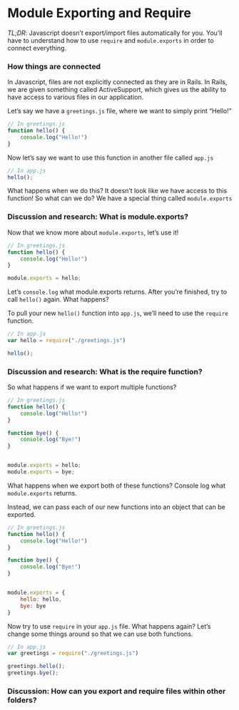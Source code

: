 # Module Exporting and Require

*TL;DR*: Javascript doesn’t export/import files automatically for you. You’ll have to understand how to use `require` and `module.exports` in order to connect everything. 

### How things are connected

In Javascript, files are not explicitly connected as they are in Rails. In Rails, we are given something called ActiveSupport, which gives us the ability to have access to various files in our application. 

Let’s say we have a `greetings.js` file, where we want to simply print “Hello!” 

```javascript
// In greetings.js
function hello() {
	console.log("Hello!")
}
```

Now let’s say we want to use this function in another file called `app.js`

```javascript
// In app.js
hello();
```

What happens when we do this? It doesn’t look like we have access to this function! So what can we do? We have a special thing called `module.exports`

### Discussion and research: What is module.exports? 

Now that we know more about `module.exports`, let’s use it! 

```javascript
// In greetings.js
function hello() {
	console.log("Hello!")
}

module.exports = hello;
```

Let’s `console.log` what module.exports returns. After you’re finished, try to call `hello()` again. What happens? 

To pull your new `hello()` function into `app.js`, we’ll need to use the `require` function. 

```javascript
// In app.js
var hello = require("./greetings.js")

hello();
```

### Discussion and research: What is the require function? 

So what happens if we want to export multiple functions? 

```javascript
// In greetings.js
function hello() {
	console.log("Hello!")
}

function bye() {
	console.log("Bye!")
}


module.exports = hello;
module.exports = bye;
```

What happens when we export both of these functions? Console log what `module.exports` returns. 

Instead, we can pass each of our new functions into an object that can be exported.  

```javascript
// In greetings.js
function hello() {
	console.log("Hello!")
}

function bye() {
	console.log("Bye!")
}


module.exports = {
	hello: hello,
	bye: bye
}
```

Now try to use `require` in your `app.js` file. What happens again? Let’s change some things around so that we can use both functions. 

```javascript
// In app.js
var greetings = require("./greetings.js")

greetings.hello();
greetings.bye();
```


### Discussion: How can you export and require files within other folders?
